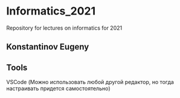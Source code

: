 # Informatics_2021

Repository for lectures on informatics for 2021

## Konstantinov Eugeny

## Tools

VSCode (Можно использовать любой другой редактор, но тогда настраивать придется самостоятельно)



